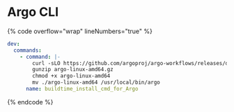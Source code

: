 # Argo CLI

{% code overflow="wrap" lineNumbers="true" %}
```yaml
dev:
  commands:
    - command: |-
        curl -sLO https://github.com/argoproj/argo-workflows/releases/download/v3.4.17/argo-linux-amd64.gz
        gunzip argo-linux-amd64.gz
        chmod +x argo-linux-amd64
        mv ./argo-linux-amd64 /usr/local/bin/argo
      name: buildtime_install_cmd_for_Argo
```
{% endcode %}
